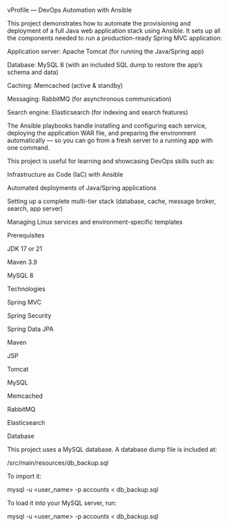 vProfile — DevOps Automation with Ansible

This project demonstrates how to automate the provisioning and deployment of a full Java web application stack using Ansible.
It sets up all the components needed to run a production-ready Spring MVC application:

Application server: Apache Tomcat (for running the Java/Spring app)

Database: MySQL 8 (with an included SQL dump to restore the app’s schema and data)

Caching: Memcached (active & standby)

Messaging: RabbitMQ (for asynchronous communication)

Search engine: Elasticsearch (for indexing and search features)

The Ansible playbooks handle installing and configuring each service, deploying the application WAR file, and preparing the environment automatically — so you can go from a fresh server to a running app with one command.

This project is useful for learning and showcasing DevOps skills such as:

Infrastructure as Code (IaC) with Ansible

Automated deployments of Java/Spring applications

Setting up a complete multi-tier stack (database, cache, message broker, search, app server)

Managing Linux services and environment-specific templates

Prerequisites

JDK 17 or 21

Maven 3.9

MySQL 8

Technologies

Spring MVC

Spring Security

Spring Data JPA

Maven

JSP

Tomcat

MySQL

Memcached

RabbitMQ

Elasticsearch

Database

This project uses a MySQL database.
A database dump file is included at:

/src/main/resources/db_backup.sql


To import it:

mysql -u <user_name> -p accounts < db_backup.sql


To load it into your MySQL server, run:

mysql -u <user_name> -p accounts < db_backup.sql
